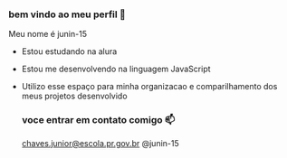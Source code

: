 ### bem vindo ao meu perfil  💙

Meu nome é junin-15

- Estou estudando na alura
- Estou me desenvolvendo na linguagem JavaScript
- Utilizo esse espaço para minha organizacao e comparilhamento dos meus projetos desenvolvido

  ### voce entrar em contato comigo 📫

  chaves.junior@escola.pr.gov.br
  @junin-15
